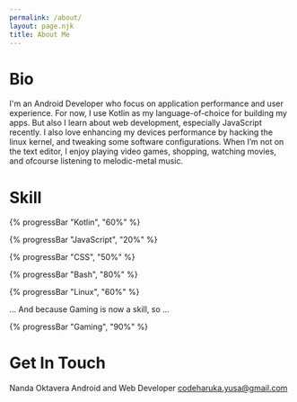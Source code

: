 ```yaml
---
permalink: /about/
layout: page.njk
title: About Me
---
```


# Bio

I'm an Android Developer who focus on application performance and user experience.
For now, I use Kotlin as my language-of-choice for building my apps. But also I learn about web development, especially JavaScript recently.
I also love enhancing my devices performance by hacking the linux kernel, and tweaking some software configurations.
When I’m not on the text editor, I enjoy playing video games, shopping, watching movies, and ofcourse listening to melodic-metal music.

# Skill

{% progressBar "Kotlin", "60%" %}

{% progressBar "JavaScript", "20%" %}

{% progressBar "CSS", "50%" %}

{% progressBar "Bash", "80%" %}

{% progressBar "Linux", "60%" %}

... And because Gaming is now a skill, so ...

{% progressBar "Gaming", "90%" %}

# Get In Touch

Nanda Oktavera
Android and Web Developer
codeharuka.yusa@gmail.com

<h1>
<a aria-label="twitter" href="https://twitter.com/{{ metadata.author.twitter }}"><i class="fea-twitter"></i></a>
&nbsp;<a aria-label="github" href="https://github.com/{{ metadata.author.github }}"><i class="fea-github"></i></a>
&nbsp;<a aria-label="email" href="mailto:{{ metadata.author.email }}"><i class="fea-mail"></i></a>
</h1>
